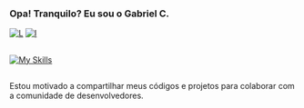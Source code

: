 ### Opa! Tranquilo? Eu sou o Gabriel C.

[![L](https://img.shields.io/badge/LinkedIn-0077B5?style=for-the-badge&logo=linkedin&logoColor=white)](https://www.linkedin.com/in/gabr1el-c)
[![I](https://img.shields.io/badge/Instagram-E4405F?style=for-the-badge&logo=instagram&logoColor=white)](https://www.instagram.com/gabryel_strange/)

##



[![My Skills](https://skillicons.dev/icons?i=java,javascript,html,css,github)](https://skillicons.dev)

##
Estou motivado a compartilhar meus códigos e projetos para colaborar com a comunidade de desenvolvedores. 
